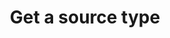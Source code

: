 ---
# -------------------------- #
#      ENDPOINT DETAILS      #
# -------------------------- #

product-type: "connect"
content-type: "api-endpoint"
endpoint: "source-types"
key: "get-a-source-type"
version: "4"


# -------------------------- #
#       METHOD DETAILS       #
# -------------------------- #

title: "Get a source type"
method: "get"
short-url: |
  /v{{ endpoint.version }}{{ object.endpoint-url }}/{source_type}
full-url: |
  {{ api.base-url }}{{ endpoint.short-url | flatify }}
short: "{{ api.core-objects.source-types.get.short }}"
description: |
  {{ site.data.connect.core-objects.source-types.get.description | flatify }}

  Refer to the [Destination and source API availability reference]({{ link.connect.guides.connection-reference | prepend: site.baseurl | append: "#sources-api-availability" }}) for info on the sources that are available in the API.


# -------------------------- #
#       METHOD ARGUMENTS     #
# -------------------------- #

arguments:
  - name: "source_type"
    required: true
    type: "string"
    description: |
      {{ connect.common.attributes.type-argument | replace: "[TYPE]","source" | replace: "[TYPE-1]","platform.hubspot" | replace: "[TYPE-2]","platform.marketo" }}


# -------------------------- #
#           RETURNS          #
# -------------------------- #

returns: |
  If successful, the API will return a status of <code class="api success">200 OK</code> and a [Source Report Card object]({{ site.data.connect.data-structures.report-cards.source.section }}) corresponding to `type`.


# ------------------------------ #
#   EXAMPLE REQUEST & RESPONSES  #
# ------------------------------ #

examples:
  - type: "Request"
    request-url: |
      {% assign right-bracket = "}" %}{{ endpoint.short-url | flatify | remove: right-bracket | replace:"{source_type","platform.hubspot" | strip_newlines }}
    header: "{{ site.data.connect.request-headers.get.without-body | flatify }}"
    code: ""

  - type: "Response"
    code: |
      {
        "type": "platform.hubspot",
        "current_step": 1,
        "current_step_type": "form",
        "steps": [
          {
            "type": "form",
            "properties": [
              {
                "name": "anchor_time",
                "is_required": false,
                "is_credential": false,
                "system_provided": false,
                "property_type": "user_provided",
                "json_schema": {
                  "type": "string",
                  "format": "date-time"
                },
                "provided": false,
                "tap_mutable": false
              },
              {
                "name": "cron_expression",
                "is_required": false,
                "is_credential": false,
                "system_provided": false,
                "property_type": "user_provided",
                "json_schema": null,
                "provided": false,
                "tap_mutable": false
              },
              {
                "name": "email_chunk_size",
                "is_required": false,
                "is_credential": false,
                "system_provided": false,
                "property_type": "user_provided",
                "json_schema": {
                  "anyOf": [
                    {
                      "type": "integer"
                    },
                    {
                      "type": "string",
                      "pattern": "^\\d+"
                    }
                  ]
                },
                "provided": false,
                "tap_mutable": false
              },
              {
                "name": "frequency_in_minutes",
                "is_required": false,
                "is_credential": false,
                "system_provided": false,
                "property_type": "user_provided",
                "json_schema": {
                  "type": "string",
                  "pattern": "^1$|^30$|^60$|^360$|^720$|^1440$"
                },
                "provided": false,
                "tap_mutable": false
              },
              {
                "name": "image_version",
                "is_required": true,
                "is_credential": false,
                "system_provided": true,
                "property_type": "read_only",
                "json_schema": null,
                "provided": false,
                "tap_mutable": false
              },
              {
                "name": "include_inactives",
                "is_required": false,
                "is_credential": false,
                "system_provided": false,
                "property_type": "user_provided",
                "json_schema": {
                  "type": "string",
                  "pattern": "^(true|false)$"
                },
                "provided": false,
                "tap_mutable": false
              },
              {
                "name": "require_content_scope",
                "is_required": false,
                "is_credential": false,
                "system_provided": false,
                "property_type": "user_provided",
                "json_schema": {
                  "type": "string",
                  "pattern": "^(true|false)$"
                },
                "provided": false,
                "tap_mutable": false
              },
              {
                "name": "start_date",
                "is_required": true,
                "is_credential": false,
                "system_provided": false,
                "property_type": "user_provided",
                "json_schema": {
                  "type": "string",
                  "pattern": "^\\d{4}-\\d{2}-\\d{2}T00:00:00Z$"
                },
                "provided": false,
                "tap_mutable": false
              },
              {
                "name": "subscription_chunk_size",
                "is_required": false,
                "is_credential": false,
                "system_provided": false,
                "property_type": "user_provided",
                "json_schema": {
                  "anyOf": [
                    {
                      "type": "integer"
                    },
                    {
                      "type": "string",
                      "pattern": "^\\d+"
                    }
                  ]
                },
                "provided": false,
                "tap_mutable": false
              }
            ]
          },
          {
            "type": "oauth",
            "properties": [
              {
                "name": "client_id",
                "is_required": true,
                "is_credential": true,
                "system_provided": true,
                "property_type": "system_provided_by_default",
                "json_schema": {
                  "type": "string"
                },
                "provided": false,
                "tap_mutable": false
              },
              {
                "name": "client_secret",
                "is_required": true,
                "is_credential": true,
                "system_provided": true,
                "property_type": "system_provided_by_default",
                "json_schema": {
                  "type": "string"
                },
                "provided": false,
                "tap_mutable": false
              },
              {
                "name": "redirect_uri",
                "is_required": true,
                "is_credential": true,
                "system_provided": true,
                "property_type": "system_provided_by_default",
                "json_schema": {
                  "type": "string",
                  "format": "uri"
                },
                "provided": false,
                "tap_mutable": false
              },
              {
                "name": "refresh_token",
                "is_required": true,
                "is_credential": true,
                "system_provided": true,
                "property_type": "system_provided_by_default",
                "json_schema": {
                  "type": "string"
                },
                "provided": false,
                "tap_mutable": false
              }
            ]
          },
          {
            "type": "discover_schema",
            "properties": []
          },
          {
            "type": "field_selection",
            "properties": []
          },
          {
            "type": "fully_configured",
            "properties": []
          }
        ],
        "details": {
          "pricing_tier": "standard",
          "pipeline_state": "released",
          "default_start_date": "-30 days",
          "default_scheduling_interval": 30,
          "protocol": "platform.hubspot",
          "access": true,
          "image_version": "2.latest"
        },
        "upgrade_available": null
      }
---